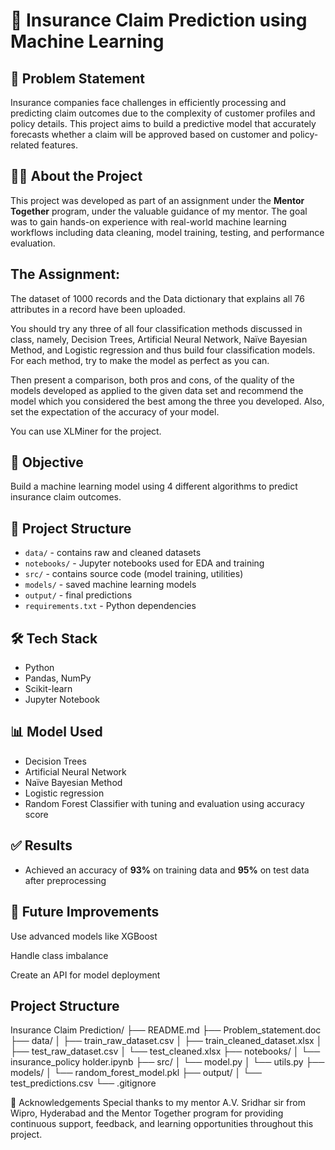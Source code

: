 # 🚀 Insurance Claim Prediction using Machine Learning

## 🧠 Problem Statement

Insurance companies face challenges in efficiently processing and predicting claim outcomes due to the complexity of customer profiles and policy details. This project aims to build a predictive model that accurately forecasts whether a claim will be approved based on customer and policy-related features.

## 👩‍🏫 About the Project

This project was developed as part of an assignment under the **Mentor Together** program, under the valuable guidance of my mentor. The goal was to gain hands-on experience with real-world machine learning workflows including data cleaning, model training, testing, and performance evaluation.

## The Assignment:
The dataset of 1000 records and the Data dictionary that explains all 76 attributes in a record have been uploaded.  

You should try any three of all four classification methods discussed in class, namely, Decision Trees, Artificial Neural Network, Naïve Bayesian Method, and Logistic regression and thus build four classification models. For each method, try to make the model as perfect as you can. 

Then present a comparison, both pros and cons, of the quality of the models developed as applied to the given data set and recommend the model which you considered the best among the three you developed. Also, set the expectation of the accuracy of your model.

You can use XLMiner for the project. 

## 🎯 Objective

Build a machine learning model using 4 different algorithms to predict insurance claim outcomes.

## 📂 Project Structure

- `data/` - contains raw and cleaned datasets
- `notebooks/` - Jupyter notebooks used for EDA and training
- `src/` - contains source code (model training, utilities)
- `models/` - saved machine learning models
- `output/` - final predictions
- `requirements.txt` - Python dependencies

## 🛠️ Tech Stack

- Python
- Pandas, NumPy
- Scikit-learn
- Jupyter Notebook

## 📊 Model Used

- Decision Trees
- Artificial Neural Network
- Naïve Bayesian Method
- Logistic regression
- Random Forest Classifier with tuning and evaluation using accuracy score

## ✅ Results

- Achieved an accuracy of **93%** on training data and **95%** on test data after preprocessing

## 📌 Future Improvements
Use advanced models like XGBoost

Handle class imbalance

Create an API for model deployment

## Project Structure

Insurance Claim Prediction/
├── README.md
├── Problem_statement.doc
├── data/
│ ├── train_raw_dataset.csv
│ ├── train_cleaned_dataset.xlsx
│ ├── test_raw_dataset.csv
│ └── test_cleaned.xlsx
├── notebooks/
│ └── insurance_policy holder.ipynb
├── src/
│ └── model.py
│ └── utils.py
├── models/
│ └── random_forest_model.pkl
├── output/
│ └── test_predictions.csv
└── .gitignore

🙏 Acknowledgements
Special thanks to my mentor A.V. Sridhar sir from Wipro, Hyderabad and the Mentor Together program for providing continuous support, feedback, and learning opportunities throughout this project.
